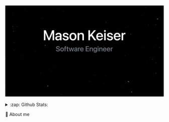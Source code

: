<!--
**mason-keiser/mason-keiser** is a ✨ _special_ ✨ repository because its `README.md` (this file) appears on your GitHub profile.

Here are some ideas to get you started:

- 🔭 I’m currently working on ...
- 🌱 I’m currently learning ...
- 👯 I’m looking to collaborate on ...
- 🤔 I’m looking for help with ...
- 💬 Ask me about ...
- 📫 How to reach me: ...
- 😄 Pronouns: ...
- ⚡ Fun fact: ...
-->

![](mainpage.png)


<details>
  <summary>:zap: Github Stats: </summary>
  <img src="https://github-readme-stats.vercel.app/api?username=mason-keiser&show_icons=true&hide=contribs,issues&card_width=500" />
  <img src="https://github-readme-stats.vercel.app/api/top-langs/?username=mason-keiser&layout=compact&theme=vue)](https://github.com/anuraghazra/github-readme-      stats" />
</details>




💬 About me

  
